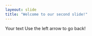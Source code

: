 ```yaml
---
layeout: slide
title: "Welcome to our second slide!"
---
```

Your text 
Use the left arrow to go back!
